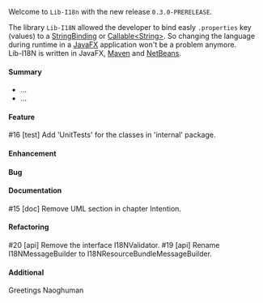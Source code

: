 Welcome to `Lib-I18n` with the new release `0.3.0-PRERELEASE`.

The library `Lib-I18N` allowed the developer to bind easly `.properties` key 
(values) to a [StringBinding] or [Callable&lt;String&gt;]. So changing the 
language during runtime in a [JavaFX] application won't be a problem anymore.  
Lib-I18N is written in JavaFX, [Maven] and [NetBeans].



#### Summary
* ...
* ...



#### Feature
#16 [test] Add 'UnitTests' for the classes in 'internal' package.



#### Enhancement



#### Bug



#### Documentation
#15 [doc] Remove UML section in chapter Intention.



#### Refactoring
#20 [api] Remove the interface I18NValidator.
#19 [api] Rename I18NMessageBuilder to I18NResourceBundleMessageBuilder.



#### Additional



Greetings
Naoghuman



[//]: # (Issues which will be integrated in this release)



[//]: # (Links)
[Callable&lt;String&gt;]:https://docs.oracle.com/javase/8/docs/api/index.html?java/util/concurrent/Callable.html
[JavaFX]:http://docs.oracle.com/javase/8/javase-clienttechnologies.htm
[Maven]:http://maven.apache.org/
[NetBeans]:https://netbeans.org/
[StringBinding]:https://docs.oracle.com/javase/8/javafx/api/javafx/beans/binding/StringBinding.html
